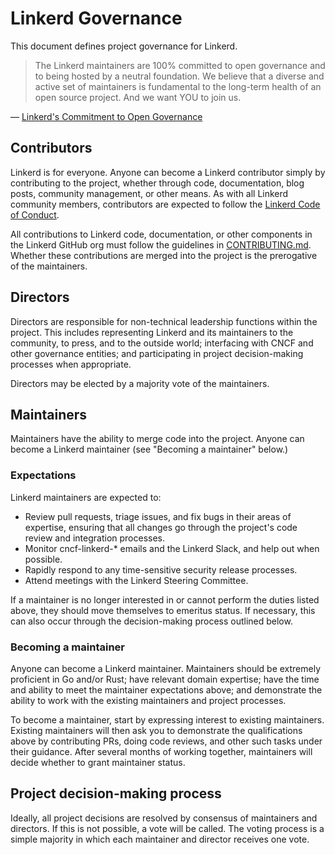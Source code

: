 # Linkerd Governance

This document defines project governance for Linkerd.

> The Linkerd maintainers are 100% committed to open governance and to being
> hosted by a neutral foundation. We believe that a diverse and active set of
> maintainers is fundamental to the long-term health of an open source project.
> And we want YOU to join us.

&mdash; [Linkerd's Commitment to Open
Governance](https://linkerd.io/2019/10/03/linkerds-commitment-to-open-governance/)

## Contributors

Linkerd is for everyone. Anyone can become a Linkerd contributor simply by
contributing to the project, whether through code, documentation, blog posts,
community management, or other means. As with all Linkerd community members,
contributors are expected to follow the [Linkerd Code of
Conduct][coc].

All contributions to Linkerd code, documentation, or other components in the
Linkerd GitHub org must follow the guidelines in [CONTRIBUTING.md][contrib].
Whether these contributions are merged into the project is the prerogative of
the maintainers.

## Directors

Directors are responsible for non-technical leadership functions within the
project. This includes representing Linkerd and its maintainers to the
community, to press, and to the outside world; interfacing with CNCF and other
governance entities; and participating in project decision-making processes when
appropriate.

Directors may be elected by a majority vote of the maintainers.

## Maintainers

Maintainers have the ability to merge code into the project. Anyone can
become a Linkerd maintainer (see "Becoming a maintainer" below.)

### Expectations

Linkerd maintainers are expected to:

* Review pull requests, triage issues, and fix bugs in their areas of
  expertise, ensuring that all changes go through the project's code review
  and integration processes.
* Monitor cncf-linkerd-* emails and the Linkerd Slack, and help out when
  possible.
* Rapidly respond to any time-sensitive security release processes.
* Attend meetings with the Linkerd Steering Committee.

If a maintainer is no longer interested in or cannot perform the duties
listed above, they should move themselves to emeritus status. If necessary,
this can also occur through the decision-making process outlined below.

### Becoming a maintainer

Anyone can become a Linkerd maintainer. Maintainers should be extremely
proficient in Go and/or Rust; have relevant domain expertise; have the time
and ability to meet the maintainer expectations above; and demonstrate the
ability to work with the existing maintainers and project processes.

To become a maintainer, start by expressing interest to existing maintainers.
Existing maintainers will then ask you to demonstrate the qualifications
above by contributing PRs, doing code reviews, and other such tasks under
their guidance. After several months of working together, maintainers will
decide whether to grant maintainer status.

## Project decision-making process

Ideally, all project decisions are resolved by consensus of maintainers and
directors. If this is not possible, a vote will be called. The voting process is
a simple majority in which each maintainer and director receives one vote.

[coc]: https://github.com/linkerd/linkerd/wiki/Linkerd-code-of-conduct
[contrib]: https://github.com/linkerd/linkerd2/blob/main/CONTRIBUTING.md

